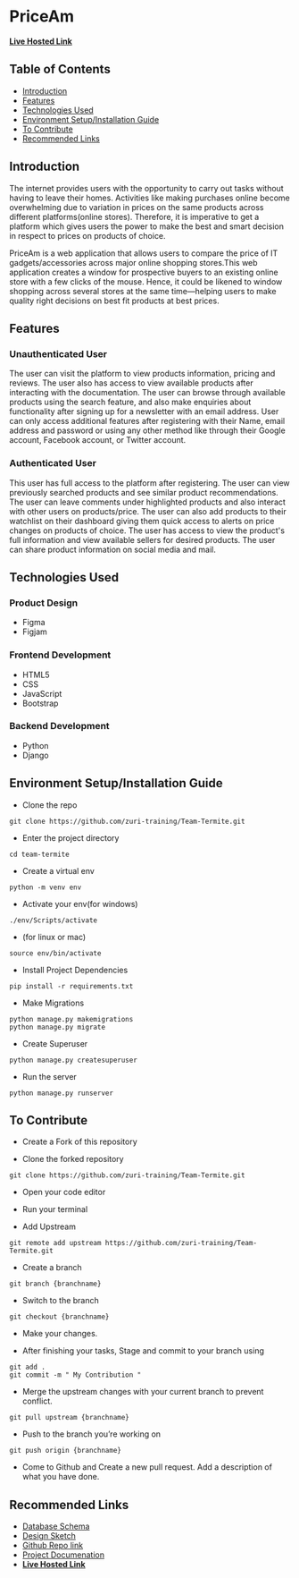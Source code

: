 # PriceAm
<a href="http://team-termite-1.up.railway.app/" target="_blank"><b>Live Hosted Link</b></a>
## Table of Contents
   - <a href="https://github.com/zuri-training/Team-Termite##Introduction">Introduction</a>
   - <a href="https://github.com/zuri-training/Team-Termite##Features">Features</a>
   - <a href="https://github.com/zuri-training/Team-Termite##Technologies Used">Technologies Used</a>
   - <a href="https://github.com/zuri-training/Team-Termite##Environment Setup/Installation Guide">Environment Setup/Installation Guide</a>
   - <a href="https://github.com/zuri-training/Team-Termite##To Contribute">To Contribute</a>
   - <a href="https://github.com/zuri-training/Team-Termite##Recommended Links">Recommended Links</a>
## Introduction
The internet provides users with the opportunity to carry out tasks without having to leave their homes. Activities like making purchases online become overwhelming due to variation in prices on the same products across different platforms(online stores). Therefore, it is imperative to get a platform which gives users the power to make the best and smart decision in respect to prices on products of choice.

PriceAm is a web application that allows users to compare the price of IT gadgets/accessories across major online shopping stores.This web application creates a window for prospective buyers to an existing online store with a few clicks of the mouse. Hence, it could be likened to window shopping across several stores at the same time—helping users to make quality right decisions on best fit products at best prices.

## Features
### Unauthenticated User
 The user can visit the platform to view products information, pricing and reviews. The user also has access to view available products after interacting with the documentation. The user can browse through available products using the search feature, and also make enquiries about functionality after signing up for a newsletter with an email address. User can only access additional features after registering with their  Name, email address and password or using any other method like  through their Google account, Facebook account, or Twitter account.
### Authenticated User
 This user has full access to the platform after registering. The user can view previously searched products and see similar product recommendations. The user can leave comments under highlighted products and also interact with other users on products/price. The user can also add products to their watchlist on their dashboard giving them quick access to alerts on price changes on products of choice. The user has access to view the product's full information and view available sellers for desired products. The user can share product information on social media and mail.
 
 ## Technologies Used
 ### Product Design
   - Figma
   - Figjam
 ### Frontend Development
   - HTML5
   - CSS
   - JavaScript
   - Bootstrap
### Backend Development
   - Python
   - Django
## Environment Setup/Installation Guide
- Clone the repo
```
git clone https://github.com/zuri-training/Team-Termite.git 
```
- Enter the project directory 
```
cd team-termite
```
- Create a virtual env
```
python -m venv env 
```
- Activate your env(for windows)
```
./env/Scripts/activate 	 
```
- (for linux or mac)
```
source env/bin/activate 
``` 
- Install Project Dependencies
```
pip install -r requirements.txt
```
- Make Migrations
```
python manage.py makemigrations
python manage.py migrate
```
- Create Superuser
```
python manage.py createsuperuser
```
- Run the server
```
python manage.py runserver
```

## To Contribute

- Create a Fork of this repository

- Clone the forked repository
```
git clone https://github.com/zuri-training/Team-Termite.git 
```

- Open your code editor

- Run your terminal

- Add Upstream
```
git remote add upstream https://github.com/zuri-training/Team-Termite.git
```

- Create a branch
```
git branch {branchname}
```

- Switch to the branch
```
git checkout {branchname}
```

- Make your changes.

- After finishing your tasks, Stage and commit to your branch using
```
git add .
git commit -m " My Contribution "
```

- Merge the upstream changes with your current branch to prevent conflict.
``` 
git pull upstream {branchname}
```

- Push to the branch you’re working on
```
git push origin {branchname}
```
    
- Come to Github and Create a new pull request. Add a description of what you have done.

## Recommended Links
- <a href="https://app.quickdatabasediagrams.com/#/d/1smmJO" target="_blank">Database Schema</a>
- <a href="https://docs.google.com/document/d/1n3uDvnyK9Jy0EoOCXK6DvzdXekHqs_2kNNMZQelMB_E/edit?usp=sharing" target="_blank">Design Sketch</a>
- <a href="https://github.com/zuri-training/Team-Termite" target="_blank">Github Repo link</a>
- <a href="https://docs.google.com/document/d/1uZacACc6Zj4Rh7XlCHc4kKOTLsaEJrI78xFQSa-lH08" target="_blank">Project Documenation</a>
- <a href="http://team-termite-1.up.railway.app/" target="_blank"><b>Live Hosted Link</b></a>



 

